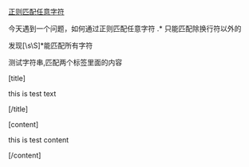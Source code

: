 [正则匹配任意字符](http://bbs.csdn.net/topics/300041987)

今天遇到一个问题，如何通过正则匹配任意字符
.\* 只能匹配除换行符以外的

发现[\s\S]*能匹配所有字符


测试字符串,匹配两个标签里面的内容

[title]

  this is test text

[/title]

[content]

  this is test content

[/content]



